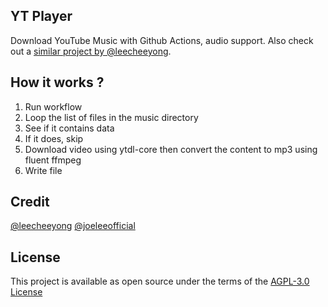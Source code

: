 ## YT Player
Download YouTube Music with Github Actions, audio support. Also check out a [similar project by @leecheeyong](https://github.com/leecheeyong/github-player).

## How it works ?
1. Run workflow
2. Loop the list of files in the music directory
3. See if it contains data
4. If it does, skip
5. Download video using ytdl-core then convert the content to mp3 using fluent ffmpeg
6. Write file

## Credit
[@leecheeyong](https://github.com/leecheeyong)
[@joeleeofficial](https://github.com/joeleeofficial)

## License
This project is available as open source under the terms of the [AGPL-3.0 License](/LICENSE)
